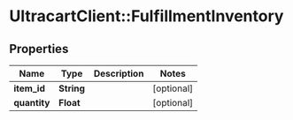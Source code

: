# UltracartClient::FulfillmentInventory

## Properties
Name | Type | Description | Notes
------------ | ------------- | ------------- | -------------
**item_id** | **String** |  | [optional] 
**quantity** | **Float** |  | [optional] 



